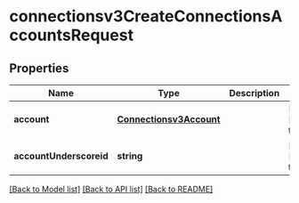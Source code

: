 # connectionsv3CreateConnectionsAccountsRequest

## Properties
Name | Type | Description | Notes
------------ | ------------- | ------------- | -------------
**account** | [**Connectionsv3Account**](Connectionsv3Account.md) |  | [optional] [default to null]
**accountUnderscoreid** | **string** |  | [optional] [default to null]

[[Back to Model list]](../README.md#documentation-for-models) [[Back to API list]](../README.md#documentation-for-api-endpoints) [[Back to README]](../README.md)


